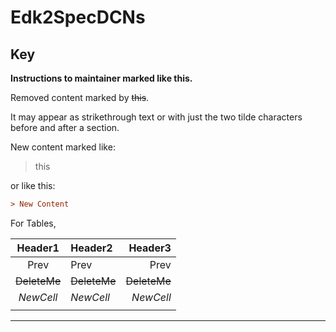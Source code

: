 # Edk2SpecDCNs

## Key

**Instructions to maintainer marked like this.**

Removed content marked by ~~this~~.

It may appear as strikethrough text or with just the two tilde characters before and after a section.

New content marked like: 
> this

or like this:
```ini
> New Content

```

For Tables,

| Header1 | Header2 | Header3 |
| :-----: | :------ | ------: |
| Prev    | Prev    | Prev    |
| ~~DeleteMe~~ | ~~DeleteMe~~ | ~~DeleteMe~~ |
| *NewCell* | *NewCell* | *NewCell* |
|   |   |   |

---

